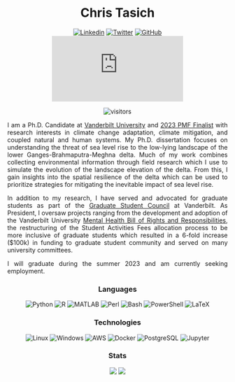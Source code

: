 <div id="header" align="center">

# Chris Tasich

[badge-style]: flat
[![Linkedin](https://img.shields.io/badge/-christasich-blue?style=[badge-style]&logo=Linkedin&logoColor=white&link=https://www.linkedin.com/in/christasich/)](https://www.linkedin.com/in/christasich/)
[![Twitter](https://img.shields.io/badge/-@ctasich-1ca0f1?style=[badge-style]&labelColor=1ca0f1&logo=twitter&logoColor=white&link=https://twitter.com/ctasich)](https://twitter.com/ctasich)
[![GitHub](https://img.shields.io/badge/GitHub-gray?style=[badge-style]&logo=github)](https://github.com/christasich)
[![Gmail](https://img.shields.io/badge/-chris.tasich-c14438?style=[badge-style]&logo=Gmail&logoColor=white&link=mailto:chris.tasich@gmail.com)](mailto:chris.tasich@gmail.com)

![visitors](https://visitor-badge.glitch.me/badge?page_id=christasich.christasich)

<div align="justify">

I am a Ph.D. Candidate at [Vanderbilt University](https://www.vanderbilt.edu/) and [2023 PMF Finalist](https://www.opm.gov/news/releases/2023/02/release-us-office-of-personnel-management-announces-finalists-for-class-of-2023-presidential-management-fellows/) with research interests in climate change adaptation, climate mitigation, and coupled natural and human systems. My Ph.D. dissertation focuses on understanding the threat of sea level rise to the low-lying landscape of the lower Ganges-Brahmaputra-Meghna delta. Much of my work combines collecting environmental information through field research which I use to simulate the evolution of the landscape elevation of the delta. From this, I gain insights into the spatial resilience of the delta which can be used to prioritize strategies for mitigating the inevitable impact of sea level rise.

In addition to my research, I have served and advocated for graduate students as part of the [Graduate Student Council](https://studentorg.vanderbilt.edu/gsc/) at Vanderbilt. As President, I oversaw projects ranging from the development and adoption of the Vanderbilt University [Mental Health Bill of Rights and Responsibilities](https://gradschool.vanderbilt.edu/students/current/mhborr.php), the restructuring of the Student Activities Fees allocation process to be more inclusive of graduate students which resulted in a 6-fold increase ($100k) in funding to graduate student community and served on many university committees.

I will graduate during the summer 2023 and am currently seeking employment.

</div>

### Languages

![Python](https://img.shields.io/badge/-Python-000?logo=Python&style=[badge-style])
![R](https://img.shields.io/badge/-R-000?logo=R&style=[badge-style])
![MATLAB](https://img.shields.io/badge/-MATLAB-000?logo=MATLAB&style=[badge-style])
![Perl](https://img.shields.io/badge/-Perl-000?logo=Perl&style=[badge-style])
![Bash](https://img.shields.io/badge/-Bash-000?logo=gnu-bash&style=[badge-style])
![PowerShell](https://img.shields.io/badge/-PowerShell-000?logo=PowerShell&style=[badge-style])
![LaTeX](https://img.shields.io/badge/-LaTeX-000?logo=LaTeX&style=[badge-style])

### Technologies

![Linux](https://img.shields.io/badge/-Linux-000?&logo=Linux&style=[badge-style])
![Windows](https://img.shields.io/badge/-Windows-000?&logo=Windows&style=[badge-style])
![AWS](https://img.shields.io/badge/-AWS-000?&logo=Amazon-AWS&logoColor=F90&style=[badge-style])
![Docker](https://img.shields.io/badge/-Docker-000?&logo=Docker&style=[badge-style])
![PostgreSQL](https://img.shields.io/badge/-PostgreSQL-000?logo=postgresql&style=[badge-style])
![Jupyter](https://img.shields.io/badge/-Jupyter-000?logo=Jupyter&style=[badge-style])

### Stats

<picture>
  <source 
    media="(prefers-color-scheme: dark)"
    srcset="https://github-readme-stats.vercel.app/api?username=christasich&show_icons=true&theme=dark&hide_border=true"
  />
  <source
    media="(prefers-color-scheme: light), (prefers-color-scheme: no-preference)"
    srcset="https://github-readme-stats.vercel.app/api?username=christasich&show_icons=true&hide_border=true"
  />
  <img src="https://github-readme-stats.vercel.app/api?username=christasich&show_icons=true&hide_border=true" />
</picture>

<picture>
  <source 
    media="(prefers-color-scheme: dark)"
    srcset="https://github-readme-stats.vercel.app/api/top-langs?username=christasich&theme=dark&layout=compact&hide_border=true"
  />
  <source
    media="(prefers-color-scheme: light), (prefers-color-scheme: no-preference)"
    srcset="https://github-readme-stats.vercel.app/api/top-langs?username=christasich&layout=compact&hide_border=true"
  />
  <img src="https://github-readme-stats.vercel.app/api/top-langs?username=christasich&layout=compact&hide_border=true" />
</picture>

</div>
